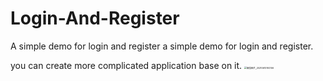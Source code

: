 # Login-And-Register
A simple demo for login and register
a simple demo for login and register.

you can create more complicated application base on it.
<img src="https://user-images.githubusercontent.com/61537746/121516653-0ca7ff00-ca21-11eb-9409-8811195ce390.jpg" alt="微信图片_20210610192106" style="zoom: 25%;" />
